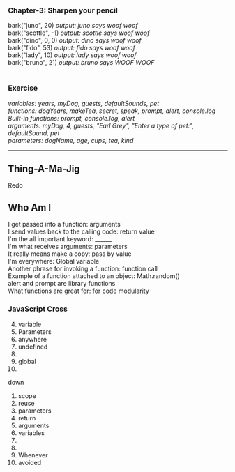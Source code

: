 
### Chapter-3: Sharpen your pencil ###
bark("juno", 20) *output: juno says woof woof* <br>
bark("scottle", -1) *output: scottle says woof woof* <br>
bark("dino", 0, 0) *output: dino says woof woof* <br>
bark("fido", 53) *output: fido says woof woof*<br>
bark("lady", 10) *output: lady says woof woof* <br>
bark("bruno", 21) *output: bruno says WOOF WOOF* <br>
<br>

### Exercise ###
*variables: years, myDog, guests, defaultSounds, pet*<br>
*functions: dogYears, makeTea, secret, speak, prompt, alert, console.log*<br>
*Built-in functions: prompt, console.log, alert*<br>
*arguments: myDog, 4, guests, "Earl Grey", "Enter a type of pet:", defaultSound, pet*<br>
*parameters: dogName, age, cups, tea, kind*<br>

<hr>

## Thing-A-Ma-Jig ##
Redo 


## Who Am I ##
I get passed into a function: arguments <br>
I send values back to the calling code: return value <br>
I'm the all important keyword: ______ <br>
I'm what receives arguments: parameters <br>
It really means make a copy: pass by value <br>
I'm everywhere: Global variable <br>
Another phrase for invoking a function: function call <br>
Example of a function attached to an object: Math.random() <br>
alert and prompt are library functions<br>
What functions are great for: for code modularity<br>

### JavaScript Cross ##
4. variable
6. Parameters
10. anywhere
11. undefined
13. 
16. global
17. 

down<br>
1. scope
2. reuse
3. parameters
5. return
7. arguments
8. variables
9. 
12. 
14. Whenever
15. avoided
